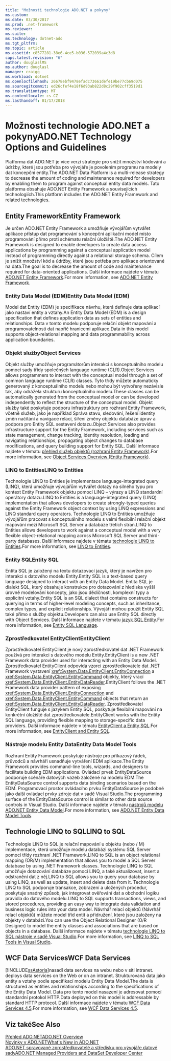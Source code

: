 ```yaml
---
title: "Možnosti technologie ADO.NET a pokyny"
ms.custom: 
ms.date: 03/30/2017
ms.prod: .net-framework
ms.reviewer: 
ms.suite: 
ms.technology: dotnet-ado
ms.tgt_pltfrm: 
ms.topic: article
ms.assetid: c8577281-38e6-4ce5-b036-572039a4c3d8
caps.latest.revision: "6"
author: douglaslMS
ms.author: douglasl
manager: craigg
ms.workload: dotnet
ms.openlocfilehash: 26678ebf9478efadc73661defe19be77cb69d075
ms.sourcegitcommit: ed26cfef4e18f6d93ab822d8c29f902cff3519d1
ms.translationtype: MT
ms.contentlocale: cs-CZ
ms.lasthandoff: 01/17/2018
---
```

# <a name="adonet-technology-options-and-guidelines"></a><span data-ttu-id="0e9ad-102">Možnosti technologie ADO.NET a pokyny</span><span class="sxs-lookup"><span data-stu-id="0e9ad-102">ADO.NET Technology Options and Guidelines</span></span>
<span data-ttu-id="0e9ad-103">Platforma dat ADO.NET je více verzí strategie pro snížit množství kódování a údržby, které jsou potřeba pro vývojáře je povolením programu na modely dat koncepční entity.</span><span class="sxs-lookup"><span data-stu-id="0e9ad-103">The ADO.NET Data Platform is a multi-release strategy to decrease the amount of coding and maintenance required for developers by enabling them to program against conceptual entity data models.</span></span> <span data-ttu-id="0e9ad-104">Tato platforma obsahuje ADO.NET Entity Framework a souvisejících technologiích.</span><span class="sxs-lookup"><span data-stu-id="0e9ad-104">This platform includes the ADO.NET Entity Framework and related technologies.</span></span>  
  
## <a name="entity-framework"></a><span data-ttu-id="0e9ad-105">Entity Framework</span><span class="sxs-lookup"><span data-stu-id="0e9ad-105">Entity Framework</span></span>  
 <span data-ttu-id="0e9ad-106">Je určen ADO.NET Entity Framework a umožňuje vývojářům vytvářet aplikace přístup dat programování s koncepční aplikační model místo programování přímo proti schématu relační úložiště.</span><span class="sxs-lookup"><span data-stu-id="0e9ad-106">The ADO.NET Entity Framework is designed to enable developers to create data access applications by programming against a conceptual application model instead of programming directly against a relational storage schema.</span></span> <span data-ttu-id="0e9ad-107">Cílem je snížit množství kód a údržby, které jsou potřeba pro aplikace orientované na data.</span><span class="sxs-lookup"><span data-stu-id="0e9ad-107">The goal is to decrease the amount of code and maintenance required for data-oriented applications.</span></span> <span data-ttu-id="0e9ad-108">Další informace najdete v tématu [ADO.NET Entity Framework](../../../../docs/framework/data/adonet/ef/index.md).</span><span class="sxs-lookup"><span data-stu-id="0e9ad-108">For more information, see [ADO.NET Entity Framework](../../../../docs/framework/data/adonet/ef/index.md).</span></span>  
  
### <a name="entity-data-model-edm"></a><span data-ttu-id="0e9ad-109">Entity Data Model (EDM)</span><span class="sxs-lookup"><span data-stu-id="0e9ad-109">Entity Data Model (EDM)</span></span>  
 <span data-ttu-id="0e9ad-110">Model dat Entity (EDM) je specifikace návrhu, která definuje data aplikací jako nastaví entity a vztahy.</span><span class="sxs-lookup"><span data-stu-id="0e9ad-110">An Entity Data Model (EDM) is a design specification that defines application data as sets of entities and relationships.</span></span> <span data-ttu-id="0e9ad-111">Data v tomto modelu podporuje relační objekt mapování a programovatelnosti dat napříč hranicemi aplikace.</span><span class="sxs-lookup"><span data-stu-id="0e9ad-111">Data in this model supports object-relational mapping and data programmability across application boundaries.</span></span>  
  
### <a name="object-services"></a><span data-ttu-id="0e9ad-112">Objekt služby</span><span class="sxs-lookup"><span data-stu-id="0e9ad-112">Object Services</span></span>  
 <span data-ttu-id="0e9ad-113">Objekt služby umožňuje programátorům interakci s konceptuálního modelu pomocí sady třídy společných language runtime (CLR).</span><span class="sxs-lookup"><span data-stu-id="0e9ad-113">Object Services allows programmers to interact with the conceptual model through a set of common language runtime (CLR) classes.</span></span> <span data-ttu-id="0e9ad-114">Tyto třídy můžete automaticky generovaný z konceptuálního modelu nebo mohou být vytvořeny nezávisle tak, aby odrážela strukturu konceptuálního modelu.</span><span class="sxs-lookup"><span data-stu-id="0e9ad-114">These classes can be automatically generated from the conceptual model or can be developed independently to reflect the structure of the conceptual model.</span></span> <span data-ttu-id="0e9ad-115">Objekt služby také poskytuje podporu infrastruktury pro rozhraní Entity Framework, včetně služeb, jako je například Správa stavu, sledování, řešení identity změn načítání a navigace relací, šíření změny objektu databáze úprav a podpora pro Entity SQL sestavení dotazu.</span><span class="sxs-lookup"><span data-stu-id="0e9ad-115">Object Services also provides infrastructure support for the Entity Framework, including services such as state management, change tracking, identity resolution, loading and navigating relationships, propagating object changes to database modifications, and query building support for Entity SQL.</span></span> <span data-ttu-id="0e9ad-116">Další informace najdete v tématu [přehled služeb objektů (rozhraní Entity Framework)](http://msdn.microsoft.com/en-us/43014cf9-c9cb-4538-bfbb-197820b60038).</span><span class="sxs-lookup"><span data-stu-id="0e9ad-116">For more information, see [Object Services Overview (Entity Framework)](http://msdn.microsoft.com/en-us/43014cf9-c9cb-4538-bfbb-197820b60038).</span></span>  
  
### <a name="linq-to-entities"></a><span data-ttu-id="0e9ad-117">LINQ to Entities</span><span class="sxs-lookup"><span data-stu-id="0e9ad-117">LINQ to Entities</span></span>  
 <span data-ttu-id="0e9ad-118">Technologie LINQ to Entities je implementace language-integrated query (LINQ), která umožňuje vývojářům vytvářet dotazy na silného typu pro kontext Entity Framework objektu pomocí LINQ – výrazy a LINQ standardní operátory dotazu.</span><span class="sxs-lookup"><span data-stu-id="0e9ad-118">LINQ to Entities is a language-integrated query (LINQ) implementation that allows developers to create strongly-typed queries against the Entity Framework object context by using LINQ expressions and LINQ standard query operators.</span></span> <span data-ttu-id="0e9ad-119">Technologie LINQ to Entities umožňuje vývojářům pracovat s konceptuálního modelu s velmi flexibilní relační objekt mapování mezi Microsoft SQL Server a databáze třetích stran.</span><span class="sxs-lookup"><span data-stu-id="0e9ad-119">LINQ to Entities allows developers to work against a conceptual model with a very flexible object-relational mapping across Microsoft SQL Server and third-party databases.</span></span> <span data-ttu-id="0e9ad-120">Další informace najdete v tématu [technologie LINQ to Entities](../../../../docs/framework/data/adonet/ef/language-reference/linq-to-entities.md).</span><span class="sxs-lookup"><span data-stu-id="0e9ad-120">For more information, see [LINQ to Entities](../../../../docs/framework/data/adonet/ef/language-reference/linq-to-entities.md).</span></span>  
  
### <a name="entity-sql"></a><span data-ttu-id="0e9ad-121">Entity SQL</span><span class="sxs-lookup"><span data-stu-id="0e9ad-121">Entity SQL</span></span>  
 <span data-ttu-id="0e9ad-122">Entita SQL je založený na textu dotazovací jazyk, který je navržen pro interakci s datového modelu Entity.</span><span class="sxs-lookup"><span data-stu-id="0e9ad-122">Entity SQL is a text-based query language designed to interact with an Entity Data Model.</span></span> <span data-ttu-id="0e9ad-123">Entita SQL je dialekt SQL, který obsahuje konstrukce pro dotazování z hlediska vyšší úrovně modelování koncepty, jako jsou dědičnosti, komplexní typy a explicitní vztahy.</span><span class="sxs-lookup"><span data-stu-id="0e9ad-123">Entity SQL is an SQL dialect that contains constructs for querying in terms of higher-level modeling concepts, such as inheritance, complex types, and explicit relationships.</span></span> <span data-ttu-id="0e9ad-124">Vývojáři mohou použít Entity SQL také přímo s služby objektu.</span><span class="sxs-lookup"><span data-stu-id="0e9ad-124">Developers can also use Entity SQL directly with Object Services.</span></span> <span data-ttu-id="0e9ad-125">Další informace najdete v tématu [jazyk SQL Entity](../../../../docs/framework/data/adonet/ef/language-reference/entity-sql-language.md).</span><span class="sxs-lookup"><span data-stu-id="0e9ad-125">For more information, see [Entity SQL Language](../../../../docs/framework/data/adonet/ef/language-reference/entity-sql-language.md).</span></span>  
  
### <a name="entityclient"></a><span data-ttu-id="0e9ad-126">Zprostředkovatel EntityClient</span><span class="sxs-lookup"><span data-stu-id="0e9ad-126">EntityClient</span></span>  
 <span data-ttu-id="0e9ad-127">Zprostředkovatel EntityClient je nový zprostředkovatel dat .NET Framework používá pro interakci s datového modelu Entity.</span><span class="sxs-lookup"><span data-stu-id="0e9ad-127">EntityClient is a new .NET Framework data provider used for interacting with an Entity Data Model.</span></span> <span data-ttu-id="0e9ad-128">Zprostředkovatel EntityClient odpovídá vzorci zprostředkovatele dat .NET Framework vystavení <xref:System.Data.EntityClient.EntityConnection> a <xref:System.Data.EntityClient.EntityCommand> objekty, který vrací <xref:System.Data.EntityClient.EntityDataReader>.</span><span class="sxs-lookup"><span data-stu-id="0e9ad-128">EntityClient follows the .NET Framework data provider pattern of exposing <xref:System.Data.EntityClient.EntityConnection> and <xref:System.Data.EntityClient.EntityCommand> objects that return an <xref:System.Data.EntityClient.EntityDataReader>.</span></span> <span data-ttu-id="0e9ad-129">Zprostředkovatel EntityClient funguje s jazykem Entity SQL, poskytuje flexibilní mapování na konkrétní úložiště dat zprostředkovatele.</span><span class="sxs-lookup"><span data-stu-id="0e9ad-129">EntityClient works with the Entity SQL language, providing flexible mapping to storage-specific data providers.</span></span> <span data-ttu-id="0e9ad-130">Další informace najdete v tématu [EntityClient a Entity SQL](http://msdn.microsoft.com/en-us/49202ab9-ac98-4b4b-a05c-140e422bf527).</span><span class="sxs-lookup"><span data-stu-id="0e9ad-130">For more information, see [EntityClient and Entity SQL](http://msdn.microsoft.com/en-us/49202ab9-ac98-4b4b-a05c-140e422bf527).</span></span>  
  
### <a name="entity-data-model-tools"></a><span data-ttu-id="0e9ad-131">Nástroje modelu Entity Data</span><span class="sxs-lookup"><span data-stu-id="0e9ad-131">Entity Data Model Tools</span></span>  
 <span data-ttu-id="0e9ad-132">Rozhraní Entity Framework poskytuje nástroje pro příkazový řádek, průvodců a návrháři usnadňuje vytváření EDM aplikace.</span><span class="sxs-lookup"><span data-stu-id="0e9ad-132">The Entity Framework provides command-line tools, wizards, and designers to facilitate building EDM applications.</span></span> <span data-ttu-id="0e9ad-133">Ovládací prvek EntityDataSource podporuje scénáře datových vazeb založené na modelu EDM.</span><span class="sxs-lookup"><span data-stu-id="0e9ad-133">The EntityDataSource control supports data binding scenarios based on the EDM.</span></span> <span data-ttu-id="0e9ad-134">Programovací prostor ovládacího prvku EntityDataSource je podobné jako další ovládací prvky zdroje dat v sadě Visual Studio.</span><span class="sxs-lookup"><span data-stu-id="0e9ad-134">The programming surface of the EntityDataSource control is similar to other data source controls in Visual Studio.</span></span> <span data-ttu-id="0e9ad-135">Další informace najdete v tématu [nástrojů modelu ADO.NET Entity Data Model](http://msdn.microsoft.com/en-us/91076853-0881-421b-837a-f582f36be527).</span><span class="sxs-lookup"><span data-stu-id="0e9ad-135">For more information, see [ADO.NET Entity Data Model  Tools](http://msdn.microsoft.com/en-us/91076853-0881-421b-837a-f582f36be527).</span></span>  
  
## <a name="linq-to-sql"></a><span data-ttu-id="0e9ad-136">Technologie LINQ to SQL</span><span class="sxs-lookup"><span data-stu-id="0e9ad-136">LINQ to SQL</span></span>  
 <span data-ttu-id="0e9ad-137">Technologie LINQ to SQL je relační mapování u objektu (nebo / M) implementace, která umožňuje modelu databázi systému SQL Server pomocí třídy rozhraní .NET Framework.</span><span class="sxs-lookup"><span data-stu-id="0e9ad-137">LINQ to SQL is an object relational mapping (OR/M) implementation that allows you to model a SQL Server database by using .NET Framework classes.</span></span> <span data-ttu-id="0e9ad-138">Technologie LINQ to SQL umožňuje dotazování databáze pomocí LINQ, a také aktualizovat, insert a odstranění dat z něj.</span><span class="sxs-lookup"><span data-stu-id="0e9ad-138">LINQ to SQL allows you to query your database by using LINQ, as well as update, insert and delete data from it.</span></span> <span data-ttu-id="0e9ad-139">Technologie LINQ to SQL podporuje transakce, zobrazení a uložených procedur, poskytuje snadný způsob, jak integrovat ověřování dat a obchodní logiku pravidla do datového modelu.</span><span class="sxs-lookup"><span data-stu-id="0e9ad-139">LINQ to SQL supports transactions, views, and stored procedures, providing an easy way to integrate data validation and business logic rules into your data model.</span></span> <span data-ttu-id="0e9ad-140">Návrhář relací objektů (Návrhář relací objektů) můžete model tříd entit a přidružení, které jsou založeny na objekty v databázi.</span><span class="sxs-lookup"><span data-stu-id="0e9ad-140">You can use the Object Relational Designer (O/R Designer) to model the entity classes and associations that are based on objects in a database.</span></span> <span data-ttu-id="0e9ad-141">Další informace najdete v tématu [technologie LINQ to SQL nástroje v sadě Visual Studio](/visualstudio/data-tools/linq-to-sql-tools-in-visual-studio2).</span><span class="sxs-lookup"><span data-stu-id="0e9ad-141">For more information, see [LINQ to SQL Tools in Visual Studio](/visualstudio/data-tools/linq-to-sql-tools-in-visual-studio2).</span></span>  
  
## <a name="wcf-data-services"></a><span data-ttu-id="0e9ad-142">WCF Data Services</span><span class="sxs-lookup"><span data-stu-id="0e9ad-142">WCF Data Services</span></span>  
 [!INCLUDE[ssAstoria](../../../../includes/ssastoria-md.md)]<span data-ttu-id="0e9ad-143">nasadí data services na webu nebo v síti intranet.</span><span class="sxs-lookup"><span data-stu-id="0e9ad-143"> deploys data services on the Web or on an intranet.</span></span> <span data-ttu-id="0e9ad-144">Strukturovaná data jako entity a vztahy podle specifikací modelu Entity Data Model.</span><span class="sxs-lookup"><span data-stu-id="0e9ad-144">The data is structured as entities and relationships according to the specifications of the Entity Data Model.</span></span> <span data-ttu-id="0e9ad-145">Data pro tento model nasazení je adresovat pomocí standardní protokol HTTP.</span><span class="sxs-lookup"><span data-stu-id="0e9ad-145">Data deployed on this model is addressable by standard HTTP protocol.</span></span> <span data-ttu-id="0e9ad-146">Další informace najdete v tématu [WCF Data Services 4.5](../../../../docs/framework/data/wcf/index.md).</span><span class="sxs-lookup"><span data-stu-id="0e9ad-146">For more information, see [WCF Data Services 4.5](../../../../docs/framework/data/wcf/index.md).</span></span>  
  
## <a name="see-also"></a><span data-ttu-id="0e9ad-147">Viz také</span><span class="sxs-lookup"><span data-stu-id="0e9ad-147">See Also</span></span>  
 [<span data-ttu-id="0e9ad-148">Přehled ADO.NET</span><span class="sxs-lookup"><span data-stu-id="0e9ad-148">ADO.NET Overview</span></span>](../../../../docs/framework/data/adonet/ado-net-overview.md)  
 [<span data-ttu-id="0e9ad-149">Novinky v ADO.NET</span><span class="sxs-lookup"><span data-stu-id="0e9ad-149">What's New in ADO.NET</span></span>](../../../../docs/framework/data/adonet/whats-new.md)  
 [<span data-ttu-id="0e9ad-150">ADO.NET spravované zprostředkovatelé a středisku pro vývojáře datové sady</span><span class="sxs-lookup"><span data-stu-id="0e9ad-150">ADO.NET Managed Providers and DataSet Developer Center</span></span>](http://go.microsoft.com/fwlink/?LinkId=217917)
